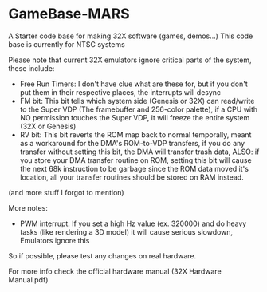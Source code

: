 # GameBase-MARS
A Starter code base for making 32X software (games, demos...)
This code base is currently for NTSC systems

Please note that current 32X emulators ignore critical parts of the system, these include:

- Free Run Timers: I don't have clue what are these for, but if you don't put them in their respective places, the interrupts will desync
- FM bit: This bit tells which system side (Genesis or 32X) can read/write to the Super VDP (The framebuffer and 256-color palette), if a CPU with NO permission touches the Super VDP, it will freeze the entire system (32X or Genesis)
- RV bit: This bit reverts the ROM map back to normal temporally, meant as a workaround for the DMA's ROM-to-VDP transfers, if you do any transfer without setting this bit, the DMA will transfer trash data, ALSO: if you store your DMA transfer routine on ROM, setting this bit will cause the next 68k instruction to be garbage since the ROM data moved it's location, all your transfer routines should be stored on RAM instead.

(and more stuff I forgot to mention)

More notes:
- PWM interrupt: If you set a high Hz value (ex. 320000) and do heavy tasks (like rendering a 3D model) it will cause serious slowdown, Emulators ignore this

So if possible, please test any changes on real hardware.


For more info check the official hardware manual (32X Hardware Manual.pdf)
